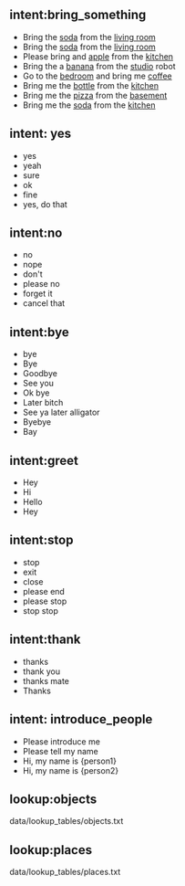 ## intent:bring_something
- Bring the [soda](object) from the [living room](place)
- Bring the [soda](object) from the [living room](place)
- Please bring and [apple](object) from the [kitchen](place)
- Bring the a [banana](object) from the [studio](place) robot
- Go to the [bedroom](place) and bring me [coffee](object)
- Bring me the [bottle](object) from the [kitchen](place)
- Bring me the [pizza](object) from the [basement](place)
- Bring me the [soda](object) from the [kitchen](place)

## intent: yes
- yes
- yeah
- sure
- ok
- fine
- yes, do that

## intent:no
- no
- nope
- don't
- please no
- forget it
- cancel that

## intent:bye
- bye
- Bye
- Goodbye
- See you
- Ok bye
- Later bitch
- See ya later alligator
- Byebye
- Bay

## intent:greet
- Hey
- Hi
- Hello
- Hey

## intent:stop
- stop
- exit
- close
- please end
- please stop
- stop stop

## intent:thank
- thanks
- thank you
- thanks mate
- Thanks

## intent: introduce_people
- Please introduce me
- Please tell my name
- Hi, my name is {person1}
- Hi, my name is {person2}


## lookup:objects
  data/lookup_tables/objects.txt

## lookup:places
  data/lookup_tables/places.txt